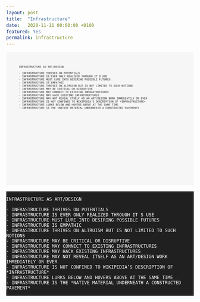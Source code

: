 ```yaml
---
layout: post
title:  "Infrastructure"
date:   2020-11-11 00:00:00 +0100
featured: Yes
permalink: infrastructure
---
```


![Infrastructure](/assets/2020-11-11-infrastructure.png)

<pre style="background-color: #202020; font-size: 12px; line-height: 14px;"><code style="color: #FFF; background-color: #202020; font-size: 12px; line-height: 12px;">
INFRASTRUCTURE AS ART/DESIGN

- INFRASTRUCTURE THRIVES ON POTENTIALS
- INFRASTRUCTURE IS EVER ONLY REALIZED THROUGH IT S USE
- INFRASTRUCTURE MUST LURE INTO DESIRING POSSIBLE FUTURES
- INFRASTRUCTURE IS EMPATHIC
- INFRASTRUCTURE THRIVES ON ALTRUISM BUT IS NOT LIMITED TO SUCH NOTIONS
- INFRASTRUCTURE MAY BE CRITICAL OR DISRUPTIVE
- INFRASTRUCTURE MAY CONNECT TO EXISTING INFRASTRUCTURES
- INFRASTRUCTURE MAY HACK EXISTING INFRASTRUCTURES
- INFRASTRUCTURE MAY NOT REVEAL ITSELF AS AN ART/DESIGN WORK IMMEDIATELY OR EVER
- INFRASTRUCTURE IS NOT CONFINED TO WIKIPEDIA’S DESCRIPTION OF *INFRASTRUCTURE*
- INFRASTRUCTURE LURKS BELOW AND HOVERS ABOVE AT THE SAME TIME
- INFRASTRUCTURE IS THE *NATIVE MATERIAL UNDERNEATH A CONSTRUCTED PAVEMENT*

</code></pre>
